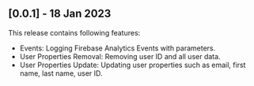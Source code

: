 ## [0.0.1] - 18 Jan 2023

This release contains following features:

- Events: Logging Firebase Analytics Events with parameters.
- User Properties Removal: Removing user ID and all user data.
- User Properties Update: Updating user properties such as email, first name, last name, user ID.
